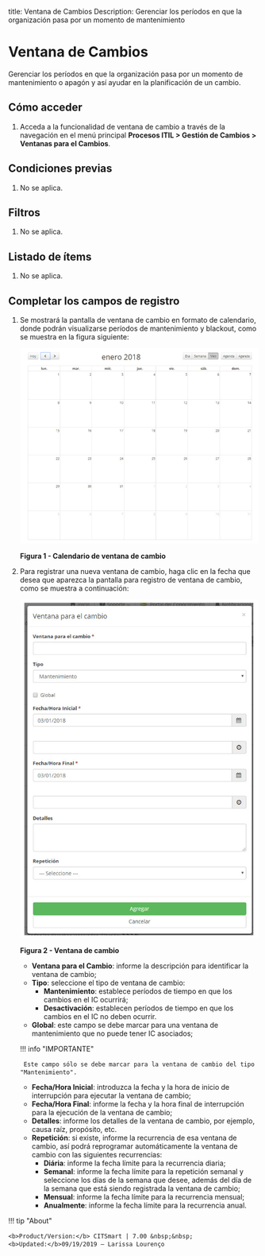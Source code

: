 title: Ventana de Cambios
Description: Gerenciar los períodos en que la organización pasa por un momento de mantenimiento
# Ventana de Cambios

Gerenciar los períodos en que la organización pasa por un momento de mantenimiento o apagón y así ayudar en la planificación de 
un cambio.

Cómo acceder
-------------

1. Acceda a la funcionalidad de ventana de cambio a través de la navegación en el menú principal 
**Procesos ITIL > Gestión de Cambios > Ventanas para el Cambios**.

Condiciones previas
---------------

1. No se aplica.

Filtros
---------

1. No se aplica.

Listado de ítems
-------------------

1. No se aplica.

Completar los campos de registro
-------------------------------------

1. Se mostrará la pantalla de ventana de cambio en formato de calendario, donde podrán visualizarse períodos de mantenimiento y 
blackout, como se muestra en la figura siguiente:

    ![Janela](images/janela.img1.jpg)
    
    **Figura 1 - Calendario de ventana de cambio**
    
2. Para registrar una nueva ventana de cambio, haga clic en la fecha que desea que aparezca la pantalla para registro de ventana 
de cambio, como se muestra a continuación:

    ![Janela](images/janela.img2.jpg)
    
    **Figura 2 - Ventana de cambio**
    
    - **Ventana para el Cambio**: informe la descripción para identificar la ventana de cambio;
    - **Tipo**: seleccione el tipo de ventana de cambio:
        - **Mantenimiento**: establece períodos de tiempo en que los cambios en el IC ocurrirá;
        - **Desactivación**: establecen períodos de tiempo en que los cambios en el IC no deben ocurrir.
    - **Global**: este campo se debe marcar para una ventana de mantenimiento que no puede tener IC asociados;
    
    !!! info "IMPORTANTE"
    
        Este campo sólo se debe marcar para la ventana de cambio del tipo "Mantenimiento".
        
    - **Fecha/Hora Inicial**: introduzca la fecha y la hora de inicio de interrupción para ejecutar la ventana de cambio;
    - **Fecha/Hora Final**: informe la fecha y la hora final de interrupción para la ejecución de la ventana de cambio;
    - **Detalles**: informe los detalles de la ventana de cambio, por ejemplo, causa raíz, propósito, etc.
    - **Repetición**: si existe, informe la recurrencia de esa ventana de cambio, así podrá reprogramar automáticamente la 
    ventana de cambio con las siguientes recurrencias:
        - **Diária**: informe la fecha límite para la recurrencia diaria;
        - **Semanal**:  informe la fecha límite para la repetición semanal y seleccione los días de la semana que desee, además 
        del día de la semana que está siendo registrada la ventana de cambio;
        - **Mensual**: informe la fecha límite para la recurrencia mensual;
        - **Anualmente**: informe la fecha límite para la recurrencia anual.
        
!!! tip "About"

    <b>Product/Version:</b> CITSmart | 7.00 &nbsp;&nbsp;
    <b>Updated:</b>09/19/2019 – Larissa Lourenço
       
